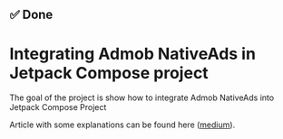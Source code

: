 ## ✅ Done

# Integrating Admob NativeAds in Jetpack Compose project

The goal of the project is show how to integrate Admob NativeAds into Jetpack Compose Project

Article with some explanations can be found here ([medium](https://medium.com/@nikitin.ninise/why-admob-ads-are-not-supported-in-jetpack-compose-a-developers-workaround-52b5a6528854)).
